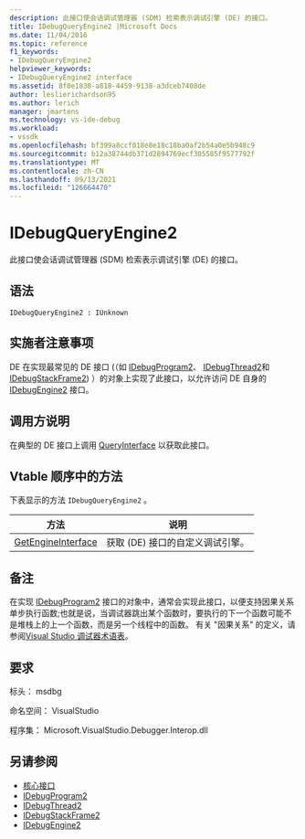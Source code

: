 ```yaml
---
description: 此接口使会话调试管理器 (SDM) 检索表示调试引擎 (DE) 的接口。
title: IDebugQueryEngine2 |Microsoft Docs
ms.date: 11/04/2016
ms.topic: reference
f1_keywords:
- IDebugQueryEngine2
helpviewer_keywords:
- IDebugQueryEngine2 interface
ms.assetid: 8f0e1838-a818-4459-9138-a3dceb7408de
author: leslierichardson95
ms.author: lerich
manager: jmartens
ms.technology: vs-ide-debug
ms.workload:
- vssdk
ms.openlocfilehash: bf399a8ccf018e8e18c18ba0af2b54a0e5b948c9
ms.sourcegitcommit: b12a38744db371d2894769ecf305585f9577792f
ms.translationtype: MT
ms.contentlocale: zh-CN
ms.lasthandoff: 09/13/2021
ms.locfileid: "126664470"
---
```

# <a name="idebugqueryengine2"></a>IDebugQueryEngine2
此接口使会话调试管理器 (SDM) 检索表示调试引擎 (DE) 的接口。

## <a name="syntax"></a>语法

```
IDebugQueryEngine2 : IUnknown
```

## <a name="notes-for-implementers"></a>实施者注意事项
 DE 在实现最常见的 DE 接口 (（如 [IDebugProgram2](../../../extensibility/debugger/reference/idebugprogram2.md)、 [IDebugThread2](../../../extensibility/debugger/reference/idebugthread2.md)和 [IDebugStackFrame2](../../../extensibility/debugger/reference/idebugstackframe2.md)) ）的对象上实现了此接口，以允许访问 DE 自身的 [IDebugEngine2](../../../extensibility/debugger/reference/idebugengine2.md) 接口。

## <a name="notes-for-callers"></a>调用方说明
 在典型的 DE 接口上调用 [QueryInterface](/cpp/atl/queryinterface) 以获取此接口。

## <a name="methods-in-vtable-order"></a>Vtable 顺序中的方法
 下表显示的方法 `IDebugQueryEngine2` 。

|方法|说明|
|------------|-----------------|
|[GetEngineInterface](../../../extensibility/debugger/reference/idebugqueryengine2-getengineinterface.md)|获取 (DE) 接口的自定义调试引擎。|

## <a name="remarks"></a>备注
 在实现 [IDebugProgram2](../../../extensibility/debugger/reference/idebugprogram2.md) 接口的对象中，通常会实现此接口，以便支持因果关系单步执行函数;也就是说，当调试器跳出某个函数时，要执行的下一个函数可能不是堆栈上的上一个函数，而是另一个线程中的函数。 有关 "因果关系" 的定义，请参阅[Visual Studio 调试器术语表](../../../extensibility/debugger/reference/visual-studio-debugger-glossary.md)。

## <a name="requirements"></a>要求
 标头： msdbg

 命名空间： VisualStudio

 程序集： Microsoft.VisualStudio.Debugger.Interop.dll

## <a name="see-also"></a>另请参阅
- [核心接口](../../../extensibility/debugger/reference/core-interfaces.md)
- [IDebugProgram2](../../../extensibility/debugger/reference/idebugprogram2.md)
- [IDebugThread2](../../../extensibility/debugger/reference/idebugthread2.md)
- [IDebugStackFrame2](../../../extensibility/debugger/reference/idebugstackframe2.md)
- [IDebugEngine2](../../../extensibility/debugger/reference/idebugengine2.md)
